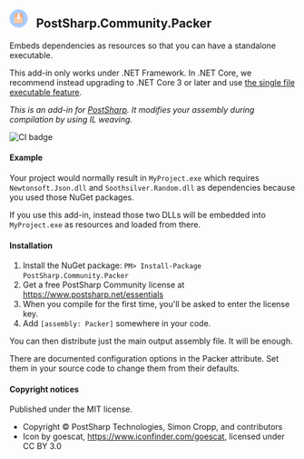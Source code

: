 ## <img src="icon.png" width="32"> &nbsp; PostSharp.Community.Packer 
Embeds dependencies as resources so that you can have a standalone executable.

This add-in only works under .NET Framework. In .NET Core, we recommend instead upgrading to .NET Core 3 or later and use [the single file executable feature](https://docs.microsoft.com/en-us/dotnet/core/whats-new/dotnet-core-3-0#single-file-executables). 

*This is an add-in for [PostSharp](https://postsharp.net). It modifies your assembly during compilation by using IL weaving.*

![CI badge](https://github.com/postsharp/PostSharp.Community.Packer/workflows/Full%20Pipeline/badge.svg)

#### Example
Your project would normally result in `MyProject.exe` which requires `Newtonsoft.Json.dll` and `Soothsilver.Random.dll` as dependencies because you used those NuGet packages.

If you use this add-in, instead those two DLLs will be embedded into `MyProject.exe` as resources and loaded from there. 
#### Installation 
1. Install the NuGet package: `PM> Install-Package PostSharp.Community.Packer`
2. Get a free PostSharp Community license at https://www.postsharp.net/essentials
3. When you compile for the first time, you'll be asked to enter the license key.
4. Add `[assembly: Packer]` somewhere in your code.

You can then distribute just the main output assembly file. It will be enough.

There are documented configuration options in the Packer attribute. Set them in your source code to change them from their defaults.

#### Copyright notices
Published under the MIT license.

* Copyright © PostSharp Technologies, Simon Cropp, and contributors 
* Icon by goescat, https://www.iconfinder.com/goescat, licensed under CC BY 3.0